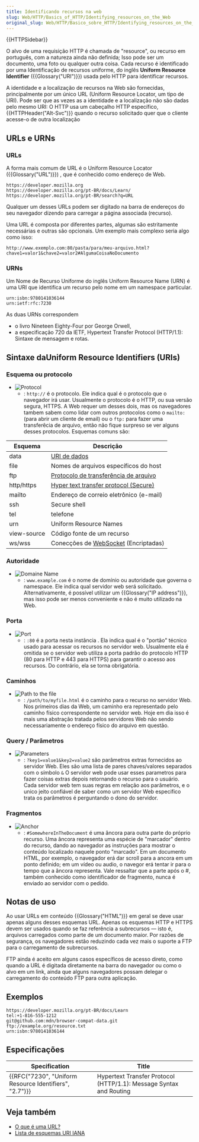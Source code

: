 ```yaml
---
title: Identificando recursos na web
slug: Web/HTTP/Basics_of_HTTP/Identifying_resources_on_the_Web
original_slug: Web/HTTP/Basico_sobre_HTTP/Identifying_resources_on_the_Web
---
```


{{HTTPSidebar}}

O alvo de uma requisição HTTP é chamada de "resource", ou recurso em português, com a natureza ainda não definida; Isso pode ser um documento, uma foto ou qualquer outra coisa. Cada recurso é identificado por uma Identificação de recursos uniforme, do inglês **Uniform Resource Identifier** ({{Glossary("URI")}}) usada pelo HTTP para identificar recursos.

A identidade e a localização de recursos na Web são fornecidas, principalmente por um único URL (Uniform Resource Locator, um tipo de URI). Pode ser que as vezes as a identidade e a localização não são dadas pelo mesmo URI: O HTTP usa um cabeçalho HTTP específico, {{HTTPHeader("Alt-Svc")}} quando o recurso solicitado quer que o cliente acesse-o de outra localização

## URLs e URNs

### URLs

A forma mais comum de URL é o Uniform Resource Locator ({{Glossary("URL")}}) , que é conhecido como endereço de Web.

```
https://developer.mozilla.org
https://developer.mozilla.org/pt-BR/docs/Learn/
https://developer.mozilla.org/pt-BR/search?q=URL
```

Qualquer um desses URLs podem ser digitado na barra de endereços do seu navegador dizendo para carregar a página associada (recurso).

Uma URL é composta por diferentes partes, algumas são estritamente necessárias e outras são opcionais. Um exemplo mais complexo seria algo como isso:

```
http://www.exemplo.com:80/pasta/para/meu-arquivo.html?chave1=valor1&chave2=valor2#AlgumaCoisaNoDocumento
```

### URNs

Um Nome de Recurso Uniforme do inglês Uniform Resource Name (URN) é uma URI que identifica um recurso pelo nome em um namespace particular.

```
urn:isbn:9780141036144
urn:ietf:rfc:7230
```

As duas URNs correspondem

- o livro Nineteen Eighty-Four por George Orwell,
- a especificação 720 da IETF, Hypertext Transfer Protocol (HTTP/1.1): Sintaxe de mensagem e rotas.

## Sintaxe daUniform Resource Identifiers (URIs)

### Esquema ou protocolo

- ![Protocol](mdn-url-protocol@x2.png)
  - : `http://` é o protocolo. Ele indica qual é o protocolo que o navegador irá usar. Usualmente o protocolo é o HTTP, ou sua versão segura, HTTPS. A Web requer um desses dois, mas os navegadores tambem sabem como lidar com outros protocolos como o `mailto:` (para abrir um cliente de email) ou o `ftp:` para fazer uma transferêcia de arquivo, então não fique surpreso se ver alguns desses protocolos. Esquemas comuns são:

| Esquema     | Descrição                                                                  |
| ----------- | -------------------------------------------------------------------------- |
| data        | [URI de dados](/pt-BR/docs/Web/HTTP/Basics_of_HTTP/Data_URIs)              |
| file        | Nomes de arquivos específicos do host                                      |
| ftp         | [Protocolo de transferência de arquivo](/pt-BR/docs/Glossary/FTP)          |
| http/https  | [Hyper text transfer protocol (Secure)](/pt-BR/docs/Glossary/HTTP)         |
| mailto      | Endereço de correio eletrônico (e-mail)                                    |
| ssh         | Secure shell                                                               |
| tel         | telefone                                                                   |
| urn         | Uniform Resource Names                                                     |
| view-source | Código fonte de um recurso                                                 |
| ws/wss      | Conecções de [WebSocket](/pt-BR/docs/Web/API/WebSockets_API) (Encriptadas) |

### Autoridade

- ![Domaine Name](mdn-url-domain@x2.png)
  - : `www.example.com` é o nome de domínio ou autoridade que governa o namespace. Ele indica qual servidor web será solicitado. Alternativamente, é possível utilizar um {{Glossary("IP address")}}, mas isso pode ser menos conveniente e não é muito utilizado na Web.

### Porta

- ![Port](mdn-url-port@x2.png)
  - : `:80` é a porta nesta instância . Ela indica qual é o "portão" técnico usado para acessar os recursos no servidor web. Usualmente ela é omitida se o servidor web utiliza a porta padrão do protocolo HTTP (80 para HTTP e 443 para HTTPS) para garantir o acesso aos recursos. Do contrário, ela se torna obrigatória.

### Caminhos

- ![Path to the file](mdn-url-path@x2.png)
  - : `/path/to/myfile.html` é o caminho para o recurso no servidor Web. Nos primeiros dias da Web, um caminho era representado pelo caminho físico correspondente no servidor web. Hoje em dia isso é mais uma abstração tratada pelos servidores Web não sendo necessariamente o endereço físico do arquivo em questão.

### Query / Parâmetros

- ![Parameters](mdn-url-parameters@x2.png)
  - : `?key1=value1&key2=value2` são parâmetros extras fornecidos ao servidor Web. Eles são uma lista de pares chaves/valores separados com o símbolo `&` O servidor web pode usar esses parametros para fazer coisas extras depois retornando o recurso para o usuário. Cada servidor web tem suas regras em relação aos parâmetros, e o unico jeito confiável de saber como um servidor Web especifico trata os parâmetros é perguntando o dono do servidor.

### Fragmentos

- ![Anchor](mdn-url-anchor@x2.png)
  - : `#SomewhereInTheDocument` é uma âncora para outra parte do próprio recurso. Uma âncora representa uma espécie de "marcador" dentro do recurso, dando ao navegador as instruções para mostrar o conteúdo localizado naquele ponto "marcado". Em um documento HTML, por exemplo, o navegador erá dar scroll para a ancora em um ponto definido; em um vídeo ou audio, o navegor erá tentar ir para o tempo que a âncora representa. Vale ressaltar que a parte após o #, também conhecido como identificador de fragmento, nunca é enviado ao servidor com o pedido.

## Notas de uso

Ao usar URLs em conteúdo {{Glossary("HTML")}} em geral se deve usar apenas alguns desses esquemas URL. Apenas os esquemas HTTP e HTTPS devem ser usados quando se faz referência a subrecursos — isto é, arquivos carregados como parte de um documento maior. Por razões de segurança, os navegadores estão reduzindo cada vez mais o suporte a FTP para o carregamento de subrecursos.

FTP ainda é aceito em alguns casos específicos de acesso direto, como quando a URL é digitada diretamente na barra do navegador ou como o alvo em um link, ainda que alguns navegadores possam delegar o carregamento do conteúdo FTP para outra aplicação.

## Exemplos

```
https://developer.mozilla.org/pt-BR/docs/Learn
tel:+1-816-555-1212
git@github.com:mdn/browser-compat-data.git
ftp://example.org/resource.txt
urn:isbn:9780141036144
```

## Especificações

| Specification                                                            | Title                                                              |
| ------------------------------------------------------------------------ | ------------------------------------------------------------------ |
| {{RFC("7230", "Uniform Resource Identifiers", "2.7")}} | Hypertext Transfer Protocol (HTTP/1.1): Message Syntax and Routing |

## Veja também

- [O que é uma URL?](/pt-BR/docs/Learn/Common_questions/What_is_a_URL)
- [Lista de esquemas URI IANA](http://www.iana.org/assignments/uri-schemes/uri-schemes.xhtml)
